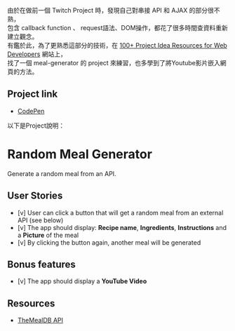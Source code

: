 由於在做前一個 Twitch Project 時，發現自己對串接 API 和 AJAX 的部分很不熟，   
包含 callback function 、 request語法、DOM操作，都花了很多時間查資料重新建立觀念。   
有鑑於此，為了更熟悉這部分的技術，在 [100+ Project Idea Resources for Web Developers](https://dev.to/asheeshh/100-project-ideas-web-developers-2fn8?ref=jonas.io) 網站上，   
找了一個 meal-generator 的 project 來練習，也多學到了將Youtube影片嵌入網頁的方法。



## Project link
- [CodePen](https://codepen.io/edward821220/full/KKQxLeW)

以下是Project說明：
# Random Meal Generator

Generate a random meal from an API.

## User Stories

- [v] User can click a button that will get a random meal from an external API (see below)
- [v] The app should display: **Recipe name**, **Ingredients**, **Instructions** and a **Picture** of the meal
- [v] By clicking the button again, another meal will be generated

## Bonus features

- [v] The app should display a **YouTube Video**

## Resources

- [TheMealDB API](https://www.themealdb.com)


